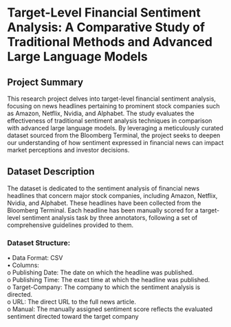 # Target-Level Financial Sentiment Analysis: A Comparative Study of Traditional Methods and Advanced Large Language Models
## Project Summary
This research project delves into target-level financial sentiment analysis, focusing on news headlines pertaining to prominent stock companies such as Amazon, Netflix, Nvidia, and Alphabet. The study evaluates the effectiveness of traditional sentiment analysis techniques in comparison with advanced large language models. By leveraging a meticulously curated dataset sourced from the Bloomberg Terminal, the project seeks to deepen our understanding of how sentiment expressed in financial news can impact market perceptions and investor decisions.

## Dataset Description
The dataset is dedicated to the sentiment analysis of financial news headlines that concern major stock companies, including Amazon, Netflix, Nvidia, and Alphabet. These headlines have been collected from the Bloomberg Terminal. Each headline has been manually scored for a target-level sentiment analysis task by three annotators, following a set of comprehensive guidelines provided to them.
### Dataset Structure:
•	Data Format: CSV  
•	Columns:  
o	Publishing Date: The date on which the headline was published.  
o	Publishing Time: The exact time at which the headline was published.  
o	Target-Company: The company to which the sentiment analysis is directed.  
o	URL: The direct URL to the full news article.  
o	Manual: The manually assigned sentiment score reflects the evaluated sentiment directed toward the target company 


